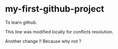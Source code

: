 # my-first-github-project
To learn github.

This line was modified locally for conflicts resolution.

Another change !! Because why not ?

